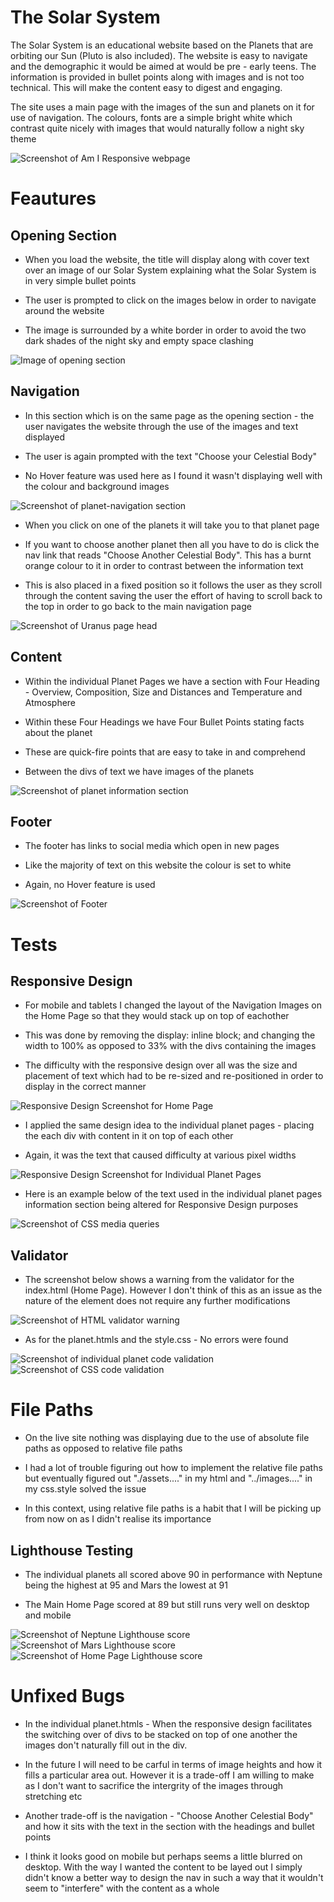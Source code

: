 # The Solar System

The Solar System is an educational website based on the Planets that are orbiting our Sun (Pluto is also included). The website is easy to navigate and the demographic it would be aimed at would be pre - early teens. The information is provided in bullet points along with images and is not too technical. This will make the content easy to digest and engaging.

The site uses a main page with the images of the sun and planets on it for use of navigation. The colours, fonts are a simple bright white which contrast quite nicely with images that would naturally follow a night sky theme 

<img src="assets/images/am-i-responsive.png" alt="Screenshot of Am I Responsive webpage">

# Feautures

## Opening Section

* When you load the website, the title will display along with cover text over an image of our Solar System explaining what the Solar System is in very simple bullet points

* The user is prompted to click on the images below in order to navigate around the website

* The image is surrounded by a white border in order to avoid the two dark shades of the night sky and empty space clashing

<img src="assets/images/opening-section-head.png" alt="Image of opening section">




## Navigation

* In this section which is on the same page as the opening section - the user navigates the website through the use of the images and text displayed

* The user is again prompted with the text "Choose your Celestial Body"

* No Hover feature was used here as I found it wasn't displaying well with the colour and background images 

<img src="assets/images/planet-navigation-image.png" alt="Screenshot of planet-navigation section">


* When you click on one of the planets it will take you to that planet page

* If you want to choose another planet then all you have to do is click the nav link that reads "Choose Another Celestial Body". This has a burnt orange colour to it in order to contrast between the information text 

* This is also placed in a fixed position so it follows the user as they scroll through the content saving the user the effort of having to scroll back to the top in order to go back to the main navigation page

<img src="assets/images/planet-page-with-nav-feature.png" alt="Screenshot of Uranus page head">



## Content

* Within the individual Planet Pages we have a section with Four Heading - Overview, Composition, Size and Distances and Temperature and Atmosphere

* Within these Four Headings we have Four Bullet Points stating facts about the planet

* These are quick-fire points that are easy to take in and comprehend

* Between the divs of text we have images of the planets

<img src="assets/images/planet-content-image.png" alt="Screenshot of planet information section">


## Footer

* The footer has links to social media which open in new pages

* Like the majority of text on this website the colour is set to white

* Again, no Hover feature is used

<img src="assets/images/footer-image.png" alt="Screenshot of Footer">

# Tests

## Responsive Design

* For mobile and tablets I changed the layout of the Navigation Images on the Home Page so that they would stack up on top of eachother

* This was done by removing the display: inline block; and changing the width to 100% as opposed to 33% with the divs containing the images

* The difficulty with the responsive design over all was the size and placement of text which had to be re-sized and re-positioned in order to display in the correct manner

<img src="assets/images/responsive-design-example-1.png" alt="Responsive Design Screenshot for Home Page">

* I applied the same design idea to the individual planet pages - placing the each div with content in it on top of each other

* Again, it was the text that caused difficulty at various pixel widths

<img src="assets/images/responsive-design-example-2.png" alt="Responsive Design Screenshot for Individual Planet Pages">



* Here is an example below of the text used in the individual planet pages information section being altered for Responsive Design purposes

<img src="assets/images/css-media-queries-example.png" alt="Screenshot of CSS media queries">


## Validator

* The screenshot below shows a warning from the validator for the index.html (Home Page). However I don't think of this as an issue as the nature of the element does not require any further modifications

<img src="assets/images/index.html-validator-image.png" alt="Screenshot of HTML validator warning">

* As for the planet.htmls and the style.css - No errors were found

<img src="assets/images/planet-html-validator-image.png" alt="Screenshot of individual planet code validation">

<img src="assets/images/css-validator-image.png" alt="Screenshot of CSS code validation">

# File Paths

* On the live site nothing was displaying due to the use of absolute file paths as opposed to relative file paths

* I had a lot of trouble figuring out how to implement the relative file paths but eventually figured out "./assets...." in my html and "../images...." in my css.style solved the issue

* In this context, using relative file paths is a habit that I will be picking up from now on as I didn't realise its importance


## Lighthouse Testing

* The individual planets all scored above 90 in performance with Neptune being the highest at 95 and Mars the lowest at 91

* The Main Home Page scored at 89 but still runs very well on desktop and mobile

<img src="assets/images/neptune-lighthouse-image.png" alt="Screenshot of Neptune Lighthouse score">

<img src="assets/images/mars-lighthouse-image.png" alt="Screenshot of Mars Lighthouse score">

<img src="assets/images/homepage-lighthouse-image.png" alt="Screenshot of Home Page Lighthouse score">

# Unfixed Bugs

* In the individual planet.htmls - When the responsive design facilitates the switching over of divs to be stacked on top of one another the images don't naturally fill out in the div.

* In the future I will need to be carful in terms of image heights and how it fills a particular area out. However it is a trade-off I am willing to make as I don't want to sacrifice the intergrity of the images through stretching etc

* Another trade-off is the navigation - "Choose Another Celestial Body" and how it sits with the text in the section with the headings and bullet points

* I think it looks good on mobile but perhaps seems a little blurred on desktop. With the way I wanted the content to be layed out I simply didn't know a better way to design the nav in such a way that it wouldn't seem to "interfere" with the content as a whole




